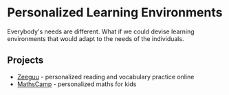 # Personalized Learning Environments

Everybody's needs are different. What if we could devise learning environments that would adapt to the needs of the individuals. 

## Projects
- [Zeeguu](projects/zeeguu.md) - personalized  reading and vocabulary practice online
- [MathsCamp](projects/maths-camp.md) - personalized maths for kids